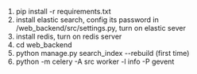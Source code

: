1. pip install -r requirements.txt
2. install elastic search, config its password in /web_backend/src/settings.py, turn on elastic sever
3. install redis, turn on redis server
4. cd web_backend
5. python manage.py search_index --rebuild (first time)
6. python -m celery -A src worker -l info -P gevent
